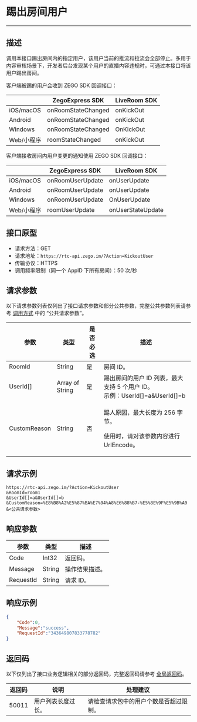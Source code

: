 # 踢出房间用户

---


## 描述

调用本接口踢出房间内的指定用户，该用户当前的推流和拉流会全部停止。多用于内容审核场景下，开发者后台发现某个用户的直播内容违规时，可通过本接口将该用户踢出房间。




客户端被踢的用户会收到 ZEGO SDK 回调接口：

| |ZegoExpress SDK|LiveRoom SDK|
|-|-|-|
|iOS/macOS| onRoomStateChanged | onKickOut | 
|Android| onRoomStateChanged | onKickOut | 
|Windows| onRoomStateChanged |  OnKickOut | 
|Web/小程序| roomStateChanged | onKickOut | 


客户端接收房间内用户变更的通知使用 ZEGO SDK 回调接口：

| |ZegoExpress SDK|LiveRoom SDK|
|-|-|-|
|iOS/macOS| onRoomUserUpdate | onUserUpdate | 
|Android| onRoomUserUpdate | onUserUpdate | 
|Windows| onRoomUserUpdate |  OnUserUpdate | 
|Web/小程序| roomUserUpdate | onUserStateUpdate | 



## 接口原型

- 请求方法：GET
- 请求地址：`https://rtc-api.zego.im/?Action=KickoutUser`
- 传输协议：HTTPS
- 调用频率限制（同一个 AppID 下所有房间）：50 次/秒



## 请求参数

以下请求参数列表仅列出了接口请求参数和部分公共参数，完整公共参数列表请参考 [调用方式](/real-time-voice-server/api-reference/accessing-server-apis#公共请求参数) 中的 “公共请求参数”。


<table>

<thead>
  <tr>
    <th>参数</th>
    <th>类型</th>
    <th>是否必选</th>
    <th>描述</th>
  </tr>
</thead>
<tbody>
  <tr>
    <td>RoomId</td>
    <td>String</td>
    <td>是</td>
    <td>房间 ID。</td>
  </tr>
  <tr>
    <td>UserId[]</td>
    <td>Array of String</td>
    <td>是</td>
    <td>踢出房间的用户 ID 列表，最大支持 5 个用户 ID。<br />示例：UserId[]=a&UserId[]=b</td>
  </tr>
  <tr>
    <td>CustomReason</td>
    <td>String</td>
    <td>否</td>
    <td><p>踢人原因，最大长度为 256 字节。</p><p>使用时，请对该参数内容进行 UrlEncode。</p></td>
  </tr>
</tbody>
</table>


## 请求示例

```
https://rtc-api.zego.im/?Action=KickoutUser
&RoomId=room1
&UserId[]=a&UserId[]=b
&CustomReason=%E8%B8%A2%E5%87%BA%E7%94%A8%E6%88%B7-%E5%8E%9F%E5%9B%A0
&<公共请求参数>
```

## 响应参数


<table>

<thead>
  <tr>
    <th>参数</th>
    <th>类型</th>
    <th>描述</th>
  </tr>
</thead>
<tbody>
  <tr>
    <td>Code</td>
    <td>Int32</td>
    <td>返回码。</td>
  </tr>
  <tr>
    <td>Message</td>
    <td>String</td>
    <td>操作结果描述。</td>
  </tr>
  <tr>
    <td>RequestId</td>
    <td>String</td>
    <td>请求 ID。</td>
  </tr>
</tbody>
</table>


## 响应示例

```json
{
    "Code":0,
    "Message":"success",
    "RequestId":"343649807833778782"
}
```

## 返回码

以下仅列出了接口业务逻辑相关的部分返回码，完整返回码请参考 [全局返回码](https://doc-zh.zego.im/)。

|返回码|说明| 处理建议 |
|-----|----|----|
| 50011 | 用户列表长度过长。 | 请检查请求包中的用户个数是否超过限制。 |
